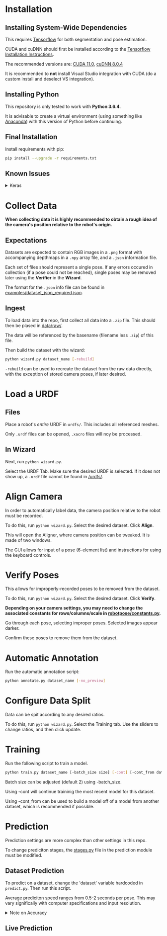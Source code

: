 # Installation

## Installing System-Wide Dependencies

This requires [Tensorflow](https://github.com/tensorflow/tensorflow) for both segmentation and pose estimation.

CUDA and cuDNN should first be installed according to the [Tensorflow Installation Instructions](https://www.tensorflow.org/install).

The recommended versions are: [CUDA 11.0](https://developer.nvidia.com/cuda-11.0-download-archive), [cuDNN 8.0.4](https://developer.nvidia.com/rdp/cudnn-archive)

It is recommended to **not** install Visual Studio integration with CUDA (do a custom install and deselect VS integration).

## Installing Python

This repository is only tested to work with **Python 3.6.4**.

It is advisable to create a virtual environment (using something like [Anaconda](https://www.anaconda.com/)) with this version of Python before continuing.

## Final Installation

Install requirements with pip:
```bash
pip install --upgrade -r requirements.txt
```

## Known Issues

<details>
  <summary> Keras </summary>
    Keras sometimes includes ```.decode('utf8')``` in its code. This is unnecessary, and causes issues when loading and saving hd5f files.

    Notably, every instance of ```.decode('utf8')``` in ```tensorflow_core\python\keras\saving\hdf5_format.py``` can be removed.

    This will often cause issues when loading a model for segmentation.

</details>



# Collect Data

**When collecting data it is highly recommended to obtain a rough idea of the camera's position relative to the robot's origin.**

## Expectations

Datasets are expected to contain RGB images in a ```.png``` format with accompanying depthmaps in a ```.npy``` array file, and a ```.json``` information file.

Each set of files should represent a single pose. If any errors occured in collection (if a pose could not be reached), single poses may be removed later using the **Verifier** in the **Wizard**.

The format for the ```.json``` info file can be found in [examples/dataset_json_required.json](examples/dataset_json_required.json).

## Ingest

To load data into the repo, first collect all data into a ```.zip``` file. This should then be plased in [data/raw/](data/raw/).

The data will be referenced by the basename (filename less ```.zip```) of this file.

Then build the dataset with the wizard:
```bash
python wizard.py dataset_name [-rebuild]
```
```-rebuild``` can be used to recreate the dataset from the raw data directly, with the exception of stored camera poses, if later desired.


# Load a URDF

## Files

Place a robot's *entire* URDF in ```urdfs/```. This includes all referenced meshes.

Only ```.urdf``` files can be opened, ```.xacro``` files will noy be processed.

## In Wizard

Next, run ```python wizard.py```.

Select the URDF Tab. Make sure the desired URDF is selected. If it does not show up, a ```.urdf``` file cannot be found in [/urdfs/](/urdfs/).

# Align Camera

In order to automatically label data, the camera position relative to the robot must be recorded.

To do this, run ```python wizard.py```. Select the desired dataset. Click **Align**.

This will open the Aligner, where camera position can be tweaked. It is made of two windows.

The GUI allows for input of a pose (6-element list) and instructions for using the keyboard controls.

# Verify Poses

This allows for improperly-recorded poses to be removed from the dataset.

To do this, run ```python wizard.py```. Select the desired dataset. Click **Verify**.

**Depending on your camera settings, you may need to change the associated constants for rows/columns/scale in [robotpose/constants.py](robotpose/constants.py).**

Go through each pose, selecting improper poses. Selected images appear darker.

Confirm these poses to remove them from the dataset.

# Automatic Annotation

Run the automatic annotation script:

```bash
python annotate.py dataset_name [-no_preview]
```

# Configure Data Split

Data can be spit according to any desired ratios.

To do this, run ```python wizard.py```. Select the Training tab. Use the sliders to change ratios, and then click update.

# Training

Run the following script to train a model.

```bash
python train.py dataset_name [-batch_size size] [-cont] [-cont_from dataset_name]
```

Batch size can be adjusted (default 2) using -batch_size.

Using -cont will continue traininig the most recent model for this dataset.

Using -cont_from can be used to build a model off of a model from another dataset, which is recommended if possible.


# Prediction

Prediction settings are more complex than other settings in this repo.

To change prediciton stages, the [stages.py](robotpose/prediction/stages.py) file in the prediction module must be modified.

## Dataset Prediction

To predict on a dataset, change the 'dataset' variable hardcoded in ```predict.py```. Then run this script.

Average prediciton speed ranges from 0.5-2 seconds per pose. This may vary significally with computer specifications and input resolution.

<details>
  <summary> Note on Accuracy </summary>
    Running this script will provide results for all data in the dataset, regardless of if the segmentation model was trained on the data.
    To view predictions on those poses of the dataset that have not been used for segmentation training, it is advisable to split the data into multiple datasets (with the same camera pose) and to train on one and evalute performace with another.
</details>

## Live Prediction



